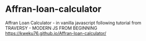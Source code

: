 # Affran-loan-calculator
Affran Loan Calculator - in vanilla javascript following tutorial from TRAVERSY - MODERN JS FROM BEGINNING
https://kweku76.github.io/Affran-loan-calculator/
